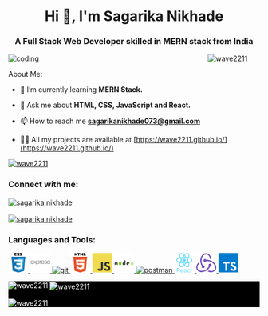 <h1 align="center">Hi 👋, I'm Sagarika Nikhade</h1>
    <h3 align="center" style="font-weight:bold">A Full Stack Web Developer skilled in MERN stack from India</h3>
    <img align="left" alt="coding" width="400" src="https://img.freepik.com/premium-vector/software-language-programmer-avatar_24877-767.jpg?w=2000"> 

 <p align="left"> <img src="https://komarev.com/ghpvc/?username=wave2211&label=Profile%20views&color=0e75b6&style=flat" alt="wave2211" /> </p>
 
 
                
About Me:
- 🌱 I’m currently learning **MERN Stack.**

- 💬 Ask me about **HTML, CSS, JavaScript and React.**

- 📫 How to reach me **sagarikanikhade073@gmail.com**
- 👨‍💻 All my projects are available at [https://wave2211.github.io/](https://wave2211.github.io/)


           

<p align="left"> <a href="https://github.com/ryo-ma/github-profile-trophy"><img src="https://github-profile-trophy.vercel.app/?username=wave2211" alt="wave2211" /></a> </p>



<h3 align="left">Connect with me:</h3>
    <p align="left" >
<a href="https://www.linkedin.com/in/sagarika-nikhade-1b137b268/" target="blank"><img align="center" src="https://raw.githubusercontent.com/rahuldkjain/github-profile-readme-generator/master/src/images/icons/Social/linked-in-alt.svg" alt="sagarika nikhade" height="30" width="40" /></a>
</p>

<p align="left">
<a href="https://github.com/wave2211" target="blank"><img align="center"
 src="https://encrypted-tbn0.gstatic.com/images?q=tbn:ANd9GcQiWiKohbTb49SRCjLDIPj2UuiJig9eJGgNYnT9jQapsfjeN3dC6udWspVL-6YMlBGlxgM&usqp=CAU"
 alt="sagarika nikhade" height="30" width="50" /></a>
 </p>


<h3 align="left">Languages and Tools:</h3>
<p align="left"> <a href="https://www.w3schools.com/css/" target="_blank" rel="noreferrer"> 
<img src="https://raw.githubusercontent.com/devicons/devicon/master/icons/css3/css3-original-wordmark.svg" alt="css3" width="40" height="40"/> </a> <a href="https://expressjs.com" target="_blank" rel="noreferrer"> <img src="https://raw.githubusercontent.com/devicons/devicon/master/icons/express/express-original-wordmark.svg" alt="express" width="40" height="40"/> </a> <a href="https://git-scm.com/" target="_blank" rel="noreferrer"> <img src="https://www.vectorlogo.zone/logos/git-scm/git-scm-icon.svg" alt="git" width="40" height="40"/> </a> <a href="https://www.w3.org/html/" target="_blank" rel="noreferrer"> <img src="https://raw.githubusercontent.com/devicons/devicon/master/icons/html5/html5-original-wordmark.svg" alt="html5" width="40" height="40"/> </a> <a href="https://developer.mozilla.org/en-US/docs/Web/JavaScript" target="_blank" rel="noreferrer"> <img src="https://raw.githubusercontent.com/devicons/devicon/master/icons/javascript/javascript-original.svg" alt="javascript" width="40" height="40"/> </a> <a href="https://nodejs.org" target="_blank" rel="noreferrer"> <img src="https://raw.githubusercontent.com/devicons/devicon/master/icons/nodejs/nodejs-original-wordmark.svg" alt="nodejs" width="40" height="40"/> </a> <a href="https://postman.com" target="_blank" rel="noreferrer"> <img src="https://www.vectorlogo.zone/logos/getpostman/getpostman-icon.svg" alt="postman" width="40" height="40"/> </a> <a href="https://reactjs.org/" target="_blank" rel="noreferrer"> <img src="https://raw.githubusercontent.com/devicons/devicon/master/icons/react/react-original-wordmark.svg" alt="react" width="40" height="40"/> </a> <a href="https://redux.js.org" target="_blank" rel="noreferrer"> <img src="https://raw.githubusercontent.com/devicons/devicon/master/icons/redux/redux-original.svg" alt="redux" width="40" height="40"/> </a> <a href="https://www.typescriptlang.org/" target="_blank" rel="noreferrer"> <img src="https://raw.githubusercontent.com/devicons/devicon/master/icons/typescript/typescript-original.svg" alt="typescript" width="40" height="40"/> </a> </p>

<div style="background-color:black; color:white;">
  <p><img align="left" src="https://github-readme-stats.vercel.app/api/top-langs?username=wave2211&show_icons=true&locale=en&layout=compact" alt="wave2211" /></p>

  <p>&nbsp;<img align="center" src="https://github-readme-stats.vercel.app/api?username=wave2211&show_icons=true&locale=en" alt="wave2211" /></p>

  <p><img align="center" src="https://github-readme-streak-stats.herokuapp.com/?user=wave2211&" alt="wave2211" /></p>
</div>
 

